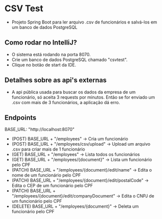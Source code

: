 # CSV Test
- Projeto Spring Boot para ler arquivo .csv de funcionários e salvá-los em um banco de dados PostgreSQL

## Como rodar no IntelliJ?
- O sistema está rodando na porta 8070.
- Crie um banco de dados PostgreSQL chamado "csvtest".
- Clique no botão de start da IDE.

## Detalhes sobre as api's externas
- A api pública usada para buscar os dados da empresa de um funcionário, só aceita 3 requests por minutos. Então se for enviado um .csv com mais de 3 funcionários, a aplicação dá erro.

## Endpoints
BASE_URL: "http://localhost:8070"
- (POST) BASE_URL + "/employees" -> Cria um funcionário
- (POST) BASE_URL + "/employees/csv/upload" -> Upload um arquivo .csv para criar mais de 1 funcionário
- (GET) BASE_URL + "/employees" -> Lista todos os funcionários
- (GET) BASE_URL + "/employees/{document}" -> Lista um funcionário pelo CPF
- (PATCH) BASE_URL + "/employees/{document}/edit/name" -> Edita o nome de um funcionário pelo CPF
- (PATCH) BASE_URL + "/employees/{document}/edit/postalCode" -> Edita o CEP de um funcionário pelo CPF
- (PATCH) BASE_URL + "/employees/{document}/edit/companyDocument" -> Edita o CNPJ de um funcionário pelo CPF
- (DELETE) BASE_URL + "/employees/{document}" -> Deleta um funcionário pelo CPF
